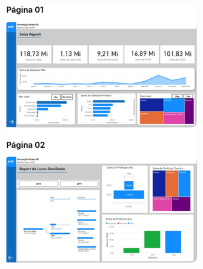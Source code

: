 <div style="background-color: white;">
  
## Página 01
![Imagem 01](Images/img1.jpg)

## Página 02
![Imagem 02](Images/img2.jpg)

</div>
